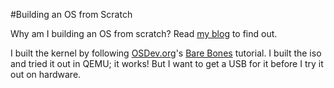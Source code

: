 #Building an OS from Scratch

Why am I building an OS from scratch? Read <a href="https://gitxandert.github.io/resume-portfolio/blogs/">my blog</a> to find out.

I built the kernel by following <a href="https://wiki.osdev.org/Expanded_Main_Page">OSDev.org</a>'s <a href="https://wiki.osdev.org/Bare_Bones">Bare Bones</a> tutorial. I built the iso and tried it out in QEMU; it works! But I want to get a USB for it before I try it out on hardware.
